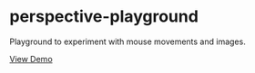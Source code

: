 # perspective-playground

Playground to experiment with mouse movements and images.

[View Demo](./public/perspective-raf.html)